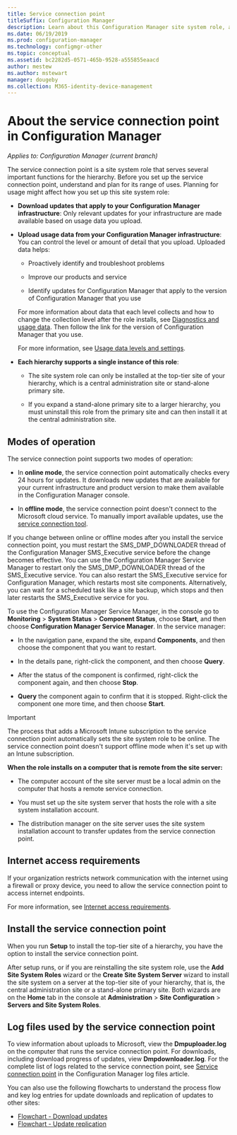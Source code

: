 ```yaml
---
title: Service connection point
titleSuffix: Configuration Manager
description: Learn about this Configuration Manager site system role, and understand and plan for its range of uses.
ms.date: 06/19/2019
ms.prod: configuration-manager
ms.technology: configmgr-other
ms.topic: conceptual
ms.assetid: bc2282d5-0571-465b-9528-a555855eaacd
author: mestew
ms.author: mstewart
manager: dougeby
ms.collection: M365-identity-device-management
---
```


# About the service connection point in Configuration Manager

*Applies to: Configuration Manager (current branch)*

The service connection point is a site system role that serves several important functions for the hierarchy. Before you set up the service connection point, understand and plan for its range of uses. Planning for usage might affect how you set up this site system role:  

- **Download updates that apply to your Configuration Manager infrastructure**: Only relevant updates for your infrastructure are made available based on usage data you upload.  

- **Upload usage data from your Configuration Manager infrastructure**: You can control the level or amount of detail that you upload. Uploaded data helps:  

    - Proactively identify and troubleshoot problems  

    - Improve our products and service  

    - Identify updates for Configuration Manager that apply to the version of Configuration Manager that you use  

    For more information about data that each level collects and how to change the collection level after the role installs, see [Diagnostics and usage data](/sccm/core/plan-design/diagnostics/diagnostics-and-usage-data). Then follow the link for the version of Configuration Manager that you use.  

    For more information, see [Usage data levels and settings](/sccm/core/servers/deploy/install/setup-reference#bkmk_usage).  

- **Each hierarchy supports a single instance of this role**:  

    - The site system role can only be installed at the top-tier site of your hierarchy, which is a central administration site or stand-alone primary site.  

    - If you expand a stand-alone primary site to a larger hierarchy, you must uninstall this role from the primary site and can then install it at the central administration site.  


##  <a name="bkmk_modes"></a> Modes of operation  
The service connection point supports two modes of operation:  

- In **online mode**, the service connection point automatically checks every 24 hours for updates. It downloads new updates that are available for your current infrastructure and product version to make them available in the Configuration Manager console.  

- In **offline mode**, the service connection point doesn't connect to the Microsoft cloud service. To manually import available updates, use the [service connection tool](/sccm/core/servers/manage/use-the-service-connection-tool).  

If you change between online or offline modes after you install the service connection point, you must restart the SMS_DMP_DOWNLOADER thread of the Configuration Manager SMS_Executive service before the change becomes effective. You can use the Configuration Manager Service Manager to restart only the SMS_DMP_DOWNLOADER thread of the SMS_Executive service. You can also restart the SMS_Executive service for Configuration Manager, which restarts most site components. Alternatively, you can wait for a scheduled task like a site backup, which stops and then later restarts the SMS_Executive service for you.  

To use the Configuration Manager Service Manager, in the console go to **Monitoring** > **System Status** > **Component Status**, choose **Start**, and then choose **Configuration Manager Service Manager**. In the service manager:  

- In the navigation pane, expand the site, expand **Components**, and then choose the component that you want to restart.  

- In the details pane, right-click the component, and then choose **Query**.  

- After the status of the component is confirmed, right-click the component again, and then choose **Stop**.  

- **Query** the component again to confirm that it is stopped. Right-click the component one more time, and then choose **Start**.  

> [!IMPORTANT]  
> The process that adds a Microsoft Intune subscription to the service connection point automatically sets the site system role to be online. The service connection point doesn't support offline mode when it's set up with an Intune subscription.  

**When the role installs on a computer that is remote from the site server:**  

- The computer account of the site server must be a local admin on the computer that hosts a remote service connection.

- You must set up the site system server that hosts the role with a site system installation account.  

- The distribution manager on the site server uses the site system installation account to transfer updates from the service connection point.


## <a name="bkmk_urls"></a> Internet access requirements  

If your organization restricts network communication with the internet using a firewall or proxy device, you need to allow the service connection point to access internet endpoints.

For more information, see [Internet access requirements](/sccm/core/plan-design/network/internet-endpoints#bkmk_scp).


## Install the service connection point
When you run **Setup** to install the top-tier site of a hierarchy, you have the option to install the service connection point.

After setup runs, or if you are reinstalling the site system role, use the **Add Site System Roles** wizard or the **Create Site System Server** wizard to install the site system on a server at the top-tier site of your hierarchy, that is, the central administration site or a stand-alone primary site. Both wizards are on the **Home** tab in the console at **Administration** > **Site Configuration** > **Servers and Site System Roles**.



## Log files used by the service connection point
To view information about uploads to Microsoft, view the **Dmpuploader.log** on the computer that runs the service connection point.  For downloads, including download progress of updates, view **Dmpdownloader.log**. For the complete list of logs related to the service connection point, see [Service connection point](/sccm/core/plan-design/hierarchy/log-files#BKMK_WITLog) in the Configuration Manager log files article.

You can also use the following flowcharts to understand the process flow and key log entries for update downloads and replication of updates to other sites:
- [Flowchart - Download updates](/sccm/core/servers/manage/download-updates-flowchart)
- [Flowchart - Update replication](/sccm/core/servers/manage/update-replication-flowchart)
